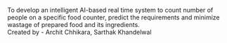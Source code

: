  To develop an intelligent AI-based real time system to count number of people on a specific food counter, predict the requirements and minimize wastage of prepared food and its ingredients. 
 <br>
 Created by - Archit Chhikara, Sarthak Khandelwal

